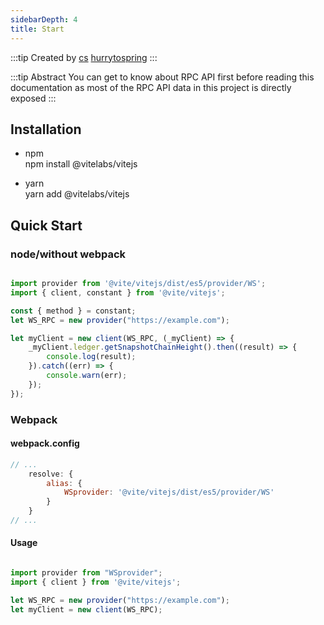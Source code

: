 ```yaml
---
sidebarDepth: 4
title: Start
---
```


:::tip Created by
[cs](https://github.com/lovelycs)
[hurrytospring](https://github.com/hurrytospring)
:::

:::tip Abstract
You can get to know about RPC API first before reading this documentation as most of the RPC API data in this project is directly exposed
:::

## Installation

- npm  
npm install @vitelabs/vitejs

- yarn   
yarn add @vitelabs/vitejs

## Quick Start  

### node/without webpack
```javascript

import provider from '@vite/vitejs/dist/es5/provider/WS';
import { client, constant } from '@vite/vitejs';

const { method } = constant;
let WS_RPC = new provider("https://example.com");

let myClient = new client(WS_RPC, (_myClient) => {
    _myClient.ledger.getSnapshotChainHeight().then((result) => {
        console.log(result);
    }).catch((err) => {
        console.warn(err);
    });
});

```

### Webpack  

#### webpack.config  

```javascript
// ...
    resolve: {
        alias: {
            WSprovider: '@vite/vitejs/dist/es5/provider/WS'
        }
    }
// ...
```

#### Usage
```javascript

import provider from "WSprovider";
import { client } from '@vite/vitejs';

let WS_RPC = new provider("https://example.com");
let myClient = new client(WS_RPC);

```

